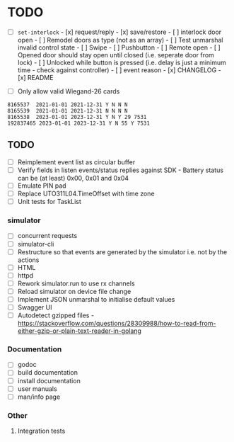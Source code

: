 # TODO

- [ ] `set-interlock`
      - [x] request/reply
      - [x] save/restore
      - [ ] interlock door open
            - [ ] Remodel doors as type (not as an array)
            - [ ] Test unmarshal invalid control state
            - [ ] Swipe
            - [ ] Pushbutton
            - [ ] Remote open
            - [ ] Opened door should stay open until closed (i.e. seperate door from lock)
            - [ ] Unlocked while button is pressed (i.e. delay is just a minimum time - check against controller)
      - [ ] event reason
      - [x] CHANGELOG
      - [x] README

- [ ] Only allow valid Wiegand-26 cards
```
8165537  2021-01-01 2021-12-31 Y N N N
8165539  2021-01-01 2021-12-31 N N N N
8165538  2023-01-01 2023-12-31 Y N Y 29 7531
192837465 2023-01-01 2023-12-31 Y N 55 Y 7531
```

## TODO

- [ ] Reimplement event list as circular buffer
- [ ] Verify fields in listen events/status replies against SDK
      - Battery status can be (at least) 0x00, 0x01 and 0x04
- [ ] Emulate PIN pad
- [ ] Replace UTO311L04.TimeOffset with time zone
- [ ] Unit tests for TaskList

### simulator
- [ ] concurrent requests
- [ ] simulator-cli
- [ ] Restructure so that events are generated by the simulator i.e. not by the actions
- [ ] HTML
- [ ] httpd
- [ ] Rework simulator.run to use rx channels
- [ ] Reload simulator on device file change
- [ ] Implement JSON unmarshal to initialise default values
- [ ] Swagger UI
- [ ] Autodetect gzipped files 
      - https://stackoverflow.com/questions/28309988/how-to-read-from-either-gzip-or-plain-text-reader-in-golang

### Documentation

- [ ] godoc
- [ ] build documentation
- [ ] install documentation
- [ ] user manuals
- [ ] man/info page

### Other

1.  Integration tests
